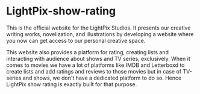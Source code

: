 # LightPix-show-rating
This is the official website for the LightPix Studios. It presents our creative writing works, novelization, and illustrations by developing a website where you now can get access to our personal creative space.

This website also provides a platform for rating, creating lists and interacting with audience about shows and TV series, exclusively.
When it comes to movies we have a lot of platforms like IMDB and Letterboxd to create lists and add ratings and reviews to those movies but in case of TV-series and shows, we don't have a dedicated platform to do so. Hence LightPix show rating is exactly built for that purpose. 
